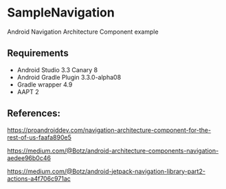 # SampleNavigation
Android Navigation Architecture Component example

## Requirements
* Android Studio 3.3 Canary 8
* Android Gradle Plugin 3.3.0-alpha08
* Gradle wrapper 4.9
* AAPT 2

## References:
https://proandroiddev.com/navigation-architecture-component-for-the-rest-of-us-faafa890e5

https://medium.com/@Botz/android-architecture-components-navigation-aedee96b0c46

https://medium.com/@Botz/android-jetpack-navigation-library-part2-actions-a4f706c971ac
